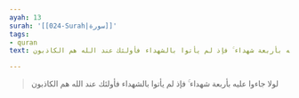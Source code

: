 ```yaml
---
ayah: 13
surah: '[[024-Surah|سورة]]'
tags:
- quran
text: لولا جاءوا عليه بأربعة شهداء ۚ فإذ لم يأتوا بالشهداء فأولئك عند الله هم الكاذبون

---
```

> لولا جاءوا عليه بأربعة شهداء ۚ فإذ لم يأتوا بالشهداء فأولئك عند الله هم الكاذبون
